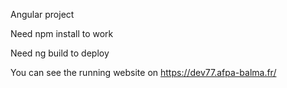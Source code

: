 Angular project

Need npm install to work

Need ng build to deploy

You can see the running website on 
https://dev77.afpa-balma.fr/
